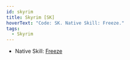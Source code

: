 ```yaml
---
id: skyrim
title: Skyrim [SK]
hoverText: "Code: SK. Native Skill: Freeze."
tags:
  - Skyrim
---
```


- Native Skill: [Freeze](/docs/enemy-skills/native-skills/freeze)

